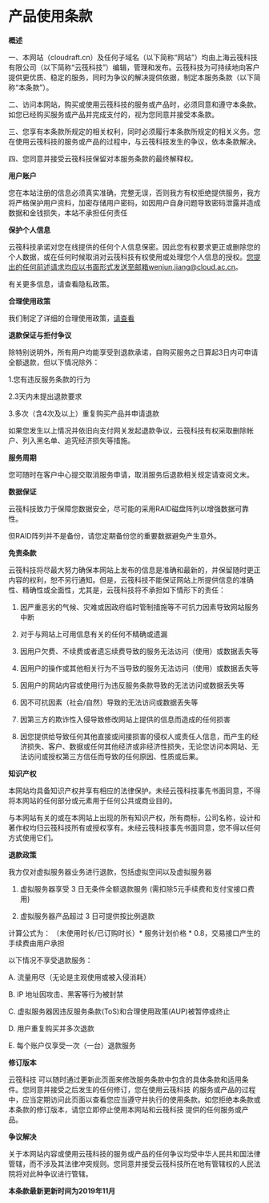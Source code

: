 # 产品使用条款

**概述**

一、本网站（cloudraft.cn）及任何子域名（以下简称“网站”）均由上海云筏科技有限公司（以下简称“云筏科技”）编辑，管理和发布。云筏科技为可持续地向客户提供更优质、稳定的服务，同时为争议的解决提供依据，制定本服务条款（以下简称“本条款”）。

二、访问本网站，购买或使用云筏科技的服务或产品时，必须同意和遵守本条款。如您已经购买服务或产品并完成支付的，视为您同意并接受本条款。

三、您享有本条款所规定的相关权利，同时必须履行本条款所规定的相关义务。您在使用云筏科技的服务或产品的过程中，与云筏科技发生的争议，依本条款解决。

四、您同意并接受云筏科技保留对本服务条款的最终解释权。  


**用户账户**

您在本站注册的信息必须真实准确，完整无误，否则我方有权拒绝提供服务，我方将严格保护用户资料，加密存储用户密码，如因用户自身问题导致密码泄露并造成数据和金钱损失，本站不承担任何责任  


**保护个人信息**

云筏科技承诺对您在线提供的任何个人信息保密。因此您有权要求更正或删除您的个人数据，或在任何时候取消对云筏科技有权使用或处理您个人信息的授权。您提出的任何前述请求均应以书面形式发送至邮箱wenjun.jiang@cloud.ac.cn。

有关更多信息，请查看隐私政策。  


**合理使用政策**

我们制定了详细的合理使用政策，[请查看](https://www.cloudraft.cn/aup.php)  


**退款保证与拒付争议**

除特别说明外，所有用户均能享受到退款承诺，自购买服务之日算起3日内可申请全额退款，但以下情况除外：

1.您有违反服务条款的行为

2.3天内未提出退款要求

3.多次（含4次及以上）重复购买产品并申请退款

如果您发生以上情况并依旧向支付网关发起退款争议，云筏科技有权采取删除帐户、列入黑名单、追究经济损失等措施。  


**服务周期**

您可随时在客户中心提交取消服务申请，取消服务后退款相关规定请查阅文末。  


**数据保证**

云筏科技致力于保障您数据安全，尽可能的采用RAID磁盘阵列以增强数据可靠性。

但RAID阵列并不是备份，请您定期备份您的重要数据避免产生意外。  


**免责条款**

云筏科技将尽最大努力确保本网站上发布的信息是准确和最新的，并保留随时更正内容的权利，恕不另行通知。但是，云筏科技不能保证网站上所提供信息的准确性、精确性或全面性，尤其是，云筏科技将不承担如下情形下的责任：

1. 因严重恶劣的气候、灾难或因政府临时管制措施等不可抗力因素导致网站服务中断

2. 对于与网站上可用信息有关的任何不精确或遗漏

3. 因用户欠费、不续费或者遗忘续费导致的服务无法访问（使用）或数据丢失等

4. 因用户的操作或其他相关行为不当导致的服务无法访问（使用）或数据丢失等

5. 因用户的网站内容或使用行为违反服务条款导致的无法访问或数据丢失等

6. 因不可抗因素（社会/自然）导致的无法访问或数据丢失等

7. 因第三方的欺诈性入侵导致修改网站上提供的信息而造成的任何损害

8. 因您提供给导致任何其他直接或间接损害的侵权人或责任人信息，而产生的经济损失、客户、数据或任何其他经济或非经济性损失，无论您访问本网站、无法访问或授权第三方信任而导致的任何原因、性质或后果。  


**知识产权**

本网站均具备知识产权并享有相应的法律保护。未经云筏科技事先书面同意，不得将本网站的任何部分或元素用于任何公共或商业目的。

与本网站有关的或在本网站上出现的所有知识产权，所有商标，公司名称，设计和著作权均归云筏科技所有或授权享有。未经云筏科技事先书面同意，您不得以任何方式使用它们。  


**退款政策**

我方仅对虚拟服务器业务进行退款，包括虚拟空间以及虚拟服务器

1. 虚拟服务器享受 3 日无条件全额退款服务 \(需扣除5元手续费和支付宝接口费用\)

2. 虚拟服务器产品超过 3 日可提供按比例退款

计算公式为： （未使用时长/已订购时长）\* 服务计划价格 \* 0.8，交易接口产生的手续费由用户承担

以下情况不享受退款服务：

A. 流量用尽（无论是主观使用或被入侵消耗）

B. IP 地址因攻击、黑客等行为被封禁

C. 虚拟服务器因违反服务条款\(ToS\)和合理使用政策\(AUP\)被暂停或终止

D. 用户重复购买并多次退款

E. 每个账户仅享受一次（一台）退款服务  


**修订版本**

云筏科技 可以随时通过更新此页面来修改服务条款中包含的具体条款和适用条件。您同意并接受之后发生的任何修订，您在使用云筏科技 的服务或产品的过程中，应当定期访问此页面以查看您应当遵守并执行的使用条款。如您拒绝本条款或本条款的修订版本，请您立即停止使用本网站和云筏科技 提供的任何服务或产品。  


**争议解决**

关于本网站内容或使用云筏科技的服务或产品的任何争议均受中华人民共和国法律管辖，而不涉及其法律冲突规则。您同意并接受云筏科技所在地有管辖权的人民法院将对此种争议进行管辖。  


**本条款最新更新时间为2019年11月**

